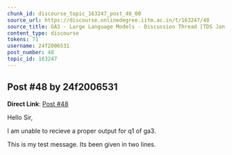 ```yaml
---
chunk_id: discourse_topic_163247_post_48_00
source_url: https://discourse.onlinedegree.iitm.ac.in/t/163247/48
source_title: GA3 - Large Language Models - Discussion Thread [TDS Jan 2025]
content_type: discourse
tokens: 71
username: 24f2006531
post_number: 48
topic_id: 163247
---
```


## Post #48 by 24f2006531

**Direct Link**: [Post #48](https://discourse.onlinedegree.iitm.ac.in/t/163247/48)

Hello Sir,

I am unable to recieve a proper output for q1 of ga3.

This is my test message. Its been given in two lines.
